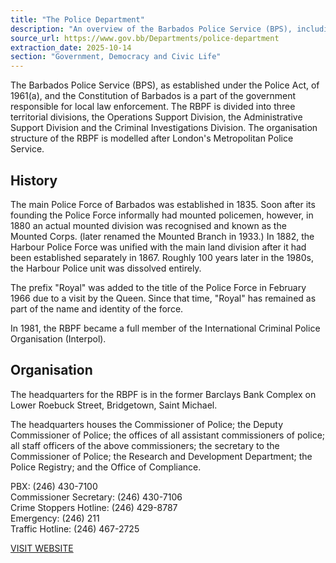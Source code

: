 ```yaml
---
title: "The Police Department"
description: "An overview of the Barbados Police Service (BPS), including its establishment, divisions, history, and organisational structure, modelled after London's Metropolitan Police Service."
source_url: https://www.gov.bb/Departments/police-department
extraction_date: 2025-10-14
section: "Government, Democracy and Civic Life"
---
```

The Barbados Police Service (BPS), as established under the Police Act, of 1961(a), and the Constitution of Barbados is a part of the government responsible for local law enforcement. The RBPF is divided into three territorial divisions, the Operations Support Division, the Administrative Support Division and the Criminal Investigations Division. The organisation structure of the RBPF is modelled after London's Metropolitan Police Service.

## History

The main Police Force of Barbados was established in 1835. Soon after its founding the Police Force informally had mounted policemen, however, in 1880 an actual mounted division was recognised and known as the Mounted Corps. (later renamed the Mounted Branch in 1933.) In 1882, the Harbour Police Force was unified with the main land division after it had been established separately in 1867. Roughly 100 years later in the 1980s, the Harbour Police unit was dissolved entirely.

The prefix "Royal" was added to the title of the Police Force in February 1966 due to a visit by the Queen. Since that time, "Royal" has remained as part of the name and identity of the force.

In 1981, the RBPF became a full member of the International Criminal Police Organisation (Interpol).

## Organisation

The headquarters for the RBPF is in the former Barclays Bank Complex on Lower Roebuck Street, Bridgetown, Saint Michael.

The headquarters houses the Commissioner of Police; the Deputy Commissioner of Police; the offices of all assistant commissioners of police; all staff officers of the above commissioners; the secretary to the Commissioner of Police; the Research and Development Department; the Police Registry; and the Office of Compliance.

PBX: (246) 430-7100  
Commissioner Secretary: (246) 430-7106  
Crime Stoppers Hotline: (246) 429-8787  
Emergency: (246) 211  
Traffic Hotline: (246) 467-2725

[VISIT WEBSITE](http://oag.gov.bb/Departments/Police/)
```